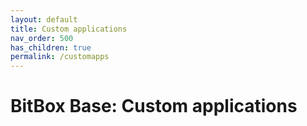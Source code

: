 ```yaml
---
layout: default
title: Custom applications
nav_order: 500
has_children: true
permalink: /customapps
---
```

# BitBox Base: Custom applications
